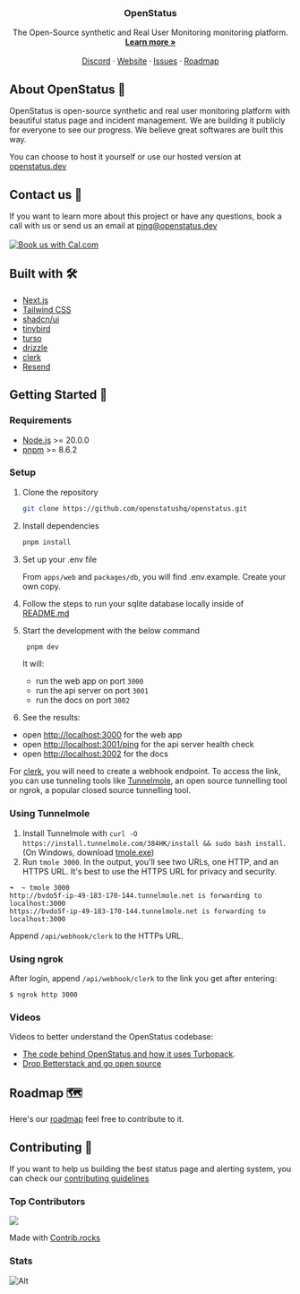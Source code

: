 <p align="center" style="margin-top: 120px">

  <h3 align="center">OpenStatus</h3>

  <p align="center">    The Open-Source synthetic and Real User Monitoring monitoring platform.
    <br />
    <a href="https://www.openstatus.dev"><strong>Learn more »</strong></a>
    <br />
    <br />
    <a href="https://www.openstatus.dev/discord">Discord</a>
    ·
    <a href="https://www.openstatus.dev">Website</a>
    ·
    <a href="https://github.com/openstatushq/openstatus/issues">Issues</a>
    ·
    <a href="https://openstatus.productlane.com/roadmap">Roadmap</a>
  </p>
</p>

## About OpenStatus 🏓

OpenStatus is open-source synthetic and real user monitoring platform with
beautiful status page and incident management. We are building it publicly for
everyone to see our progress. We believe great softwares are built this way.

You can choose to host it yourself or use our hosted version at
[openstatus.dev](https://www.openstatus.dev)

## Contact us 💌

If you want to learn more about this project or have any questions, book a call
with us or send us an email at [ping@openstatus.dev](mailto:ping@openstatus.dev)
<br/><br/>
<a href="https://cal.com/team/openstatus/30min"><img alt="Book us with Cal.com" src="https://cal.com/book-with-cal-dark.svg" /></a>

## Built with 🛠️

- [Next.js](https://nextjs.org/)
- [Tailwind CSS](https://tailwindcss.com/)
- [shadcn/ui](https://ui.shadcn.com/)
- [tinybird](http://tinybird.co/?ref=openstatus.dev)
- [turso](http://turso.tech/)
- [drizzle](https://orm.drizzle.team/)
- [clerk](https://clerk.com/)
- [Resend](https://resend.com/)

## Getting Started 🚀

### Requirements

- [Node.js](https://nodejs.org/en/) >= 20.0.0
- [pnpm](https://pnpm.io/) >= 8.6.2

### Setup

1. Clone the repository

   ```sh
   git clone https://github.com/openstatushq/openstatus.git
   ```

2. Install dependencies

   ```sh
   pnpm install
   ```

3. Set up your .env file

   From `apps/web` and `packages/db`, you will find .env.example. Create your
   own copy.

4. Follow the steps to run your sqlite database locally inside of
   [README.md](https://github.com/openstatusHQ/openstatus/blob/main/packages/db/README.md)

5. Start the development with the below command

   ```sh
    pnpm dev
   ```

   It will:

   - run the web app on port `3000`
   - run the api server on port `3001`
   - run the docs on port `3002`

6. See the results:

- open [http://localhost:3000](http://localhost:3000) for the web app
- open [http://localhost:3001/ping](http://localhost:3001/ping) for the api
  server health check
- open [http://localhost:3002](http://localhost:3002) for the docs

For [clerk](https://clerk.com), you will need to create a webhook endpoint. To
access the link, you can use tunneling tools like
[Tunnelmole](https://github.com/robbie-cahill/tunnelmole-client), an open source
tunnelling tool or ngrok, a popular closed source tunnelling tool.

### Using Tunnelmole

1. Install Tunnelmole with
   `curl -O https://install.tunnelmole.com/384HK/install && sudo bash install`.
   (On Windows, download
   [tmole.exe](https://tunnelmole.com/downloads/tmole.exe))
2. Run `tmole 3000`. In the output, you'll see two URLs, one HTTP, and an HTTPS
   URL. It's best to use the HTTPS URL for privacy and security.

```
➜  ~ tmole 3000
http://bvdo5f-ip-49-183-170-144.tunnelmole.net is forwarding to localhost:3000
https://bvdo5f-ip-49-183-170-144.tunnelmole.net is forwarding to localhost:3000
```

Append `/api/webhook/clerk` to the HTTPs URL.

### Using ngrok

After login, append `/api/webhook/clerk` to the link you get after entering:

```
$ ngrok http 3000
```

### Videos

Videos to better understand the OpenStatus codebase:

- [The code behind OpenStatus and how it uses Turbopack](https://youtube.com/watch?v=PYfSJATE8v8).
- [Drop Betterstack and go open source](https://www.youtube.com/watch?v=PKag0USy3eQ)

## Roadmap 🗺️

Here's our [roadmap](https://openstatus.productlane.com/roadmap) feel free to
contribute to it.

## Contributing 🤝

If you want to help us building the best status page and alerting system, you
can check our
[contributing guidelines](https://github.com/openstatusHQ/openstatus/blob/main/CONTRIBUTING.MD)

### Top Contributors

<a href="https://github.com/openstatushq/openstatus/graphs/contributors">
  <img src="https://contrib.rocks/image?repo=openstatushq/openstatus" />
</a>

Made with [Contrib.rocks](https://contrib.rocks)

### Stats

![Alt](https://repobeats.axiom.co/api/embed/180eee159c0128f683a30f15f51ac35bdbd9fa44.svg "Repobeats analytics image")
